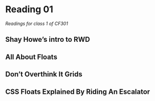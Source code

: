 # Reading 01

*Readings for class 1 of CF301*


## Shay Howe’s intro to RWD


## All About Floats


## Don’t Overthink It Grids


## CSS Floats Explained By Riding An Escalator